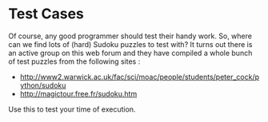 # Test Cases 

Of course, any good programmer should test their handy work. So, where can we find lots of (hard) Sudoku puzzles to test with? It turns out there is an active group on this web forum and they have compiled a whole bunch of test puzzles from the following sites :

- http://www2.warwick.ac.uk/fac/sci/moac/people/students/peter_cock/python/sudoku
- http://magictour.free.fr/sudoku.htm

Use this to test your time of execution. 

